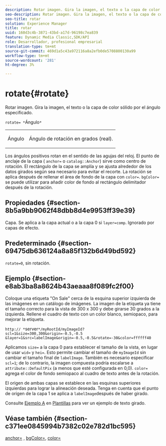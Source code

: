 ```yaml
---
description: Rotar imagen. Gira la imagen, el texto o la capa de color sólido por el ángulo especificado.
seo-description: Rotar imagen. Gira la imagen, el texto o la capa de color sólido por el ángulo especificado.
seo-title: rotar
solution: Experience Manager
title: rotar
uuid: 160d3c4b-3871-43bd-a17d-96198c7ea839
feature: Dynamic Media Classic,SDK/API
role: Desarrollador, profesional empresarial
translation-type: tm+mt
source-git-commit: 469d1a5c43a972116a8a2efb0de5708800130a99
workflow-type: tm+mt
source-wordcount: '281'
ht-degree: 3%

---
```



# rotate{#rotate}

Rotar imagen. Gira la imagen, el texto o la capa de color sólido por el ángulo especificado.

`rotate= *`Ángulo`*`

<table id="simpletable_5531ED4C2099411DB404657E12B05314"> 
 <tr class="strow"> 
  <td class="stentry"> <p><span class="varname"> Ángulo</span> </p> </td> 
  <td class="stentry"> <p>Ángulo de rotación en grados (real). </p></td> 
 </tr> 
</table>

Los ángulos positivos rotan en el sentido de las agujas del reloj. El punto de anclaje de la capa ( `anchor=` o `catalog::Anchor`) sirve como centro de rotación. El rectángulo de la capa se amplía y se ajusta alrededor de los datos girados según sea necesario para evitar el recorte. La rotación se aplica después de rellenar el área de fondo de la capa con `color=`. `bgColor=` se puede utilizar para añadir color de fondo al rectángulo delimitador después de la rotación.

## Propiedades {#section-8b5a9bb9062f48dbb8d4e9953ff39e39}

Capa. Se aplica a la capa actual o a la capa 0 si `layer=comp`. Ignorado por capas de efecto.

## Predeterminado {#section-69475db636124a8a85f132b6d49bd592}

`rotate=0`, sin rotación.

## Ejemplo {#section-e8ab3ba8a8624b43aeaaa8f089fc2f00}

Coloque una etiqueta &quot;On Sale&quot; cerca de la esquina superior izquierda de las imágenes en un catálogo de imágenes. La imagen de la etiqueta ya tiene el tamaño correcto para la vista de 300 x 300 y debe girarse 30 grados a la izquierda. Rellene el cuadro de texto con un color blanco, semiopaco, para mejorar la etiqueta.

`http:// *`server`*/myRootId/myImageId?scl=1&size=300,300&origin=-0.5,-0.5 &layer=1&src=labelImage&origin=-0.5,-0.5&rotate=-30&color=ffffff40`

Aplicamos `size=` a la capa 0 para establecer el tamaño de la vista, en lugar de usar `wid=` y `hei=`. Esto permite cambiar el tamaño de `myImageId` sin cambiar el tamaño final de `labelImage`. También es necesario especificar `scl=1`; de lo contrario, la imagen compuesta podría escalarse a `attribute::DefaultPix` (a menos que esté configurada en 0,0). `color=` agrega el color de fondo semiopaco al cuadro de texto antes de la rotación.

El origen de ambas capas se establece en las esquinas superiores izquierdas para lograr la alineación deseada. Tenga en cuenta que el punto de origen de la capa 1 se aplica a `labelImage`después de haber girado.

Consulte [Ejemplo A](../../../../../is-api/http-ref/image-serving-api-ref/c-http-protocol-reference/c-templates/r-example-a.md#reference-c78ea82e8a1646738e764fa6685dfbac) en [Plantillas](../../../../../is-api/http-ref/image-serving-api-ref/c-http-protocol-reference/c-templates/c-templates.md#concept-3cd2d2adae0e41b2979b9640244d4d3e) para ver un ejemplo de texto girado.

## Véase también {#section-c371ee0845994b7382c02e782d1bc595}

[anchor=](../../../../../is-api/http-ref/image-serving-api-ref/c-http-protocol-reference/c-command-reference/r-anchor.md#reference-6661e548ab284b82828d8d94c8ddeb7c) ,  [bgColor=](../../../../../is-api/http-ref/image-serving-api-ref/c-http-protocol-reference/c-command-reference/r-bgcolor.md#reference-441371ba4ef54fe781887c5ae448f6ab),  [color=](/help/aem-is-ir-api/is-api/http-ref/image-serving-api-ref/c-http-protocol-reference/c-data-types/r-is-http-color.md)
